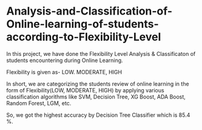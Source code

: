# Analysis-and-Classification-of-Online-learning-of-students-according-to-Flexibility-Level

In this project, we have done the Flexibility Level Analysis & Classificaton of students encountering during Online Learning.

Flexibility is given as- LOW. MODERATE, HIGH
     
In short, we are categorizing the students review of online learning in the form of Flexibility(LOW, MODERATE, HIGH) by applying various classification algorithms like SVM, Decision Tree, XG Boost, ADA Boost, Random Forest, LGM, etc.

So, we got the highest accuracy by Decision Tree Classifier which is 85.4 %.
